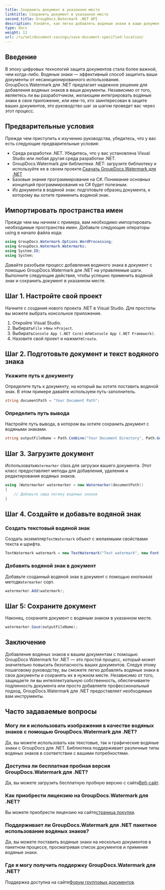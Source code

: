 ```yaml
---
title: Сохранить документ в указанное место
linktitle: Сохранить документ в указанное место
second_title: GroupDocs.Watermark .NET API
description: Узнайте, как легко добавлять водяные знаки в ваши документы с помощью GroupDocs.Watermark для .NET, с помощью этого пошагового руководства. Повысьте безопасность документов.
type: docs
weight: 11
url: /ru/net/document-savings/save-document-specified-location/
---
```

## Введение
В эпоху цифровых технологий защита документов стала более важной, чем когда-либо. Водяные знаки — эффективный способ защитить ваши документы от несанкционированного использования. GroupDocs.Watermark для .NET предлагает надежное решение для добавления водяных знаков в ваши документы. Независимо от того, являетесь ли вы разработчиком, желающим интегрировать водяные знаки в свое приложение, или кем-то, кто заинтересован в защите ваших документов, это руководство шаг за шагом проведет вас через этот процесс.
## Предварительные условия
Прежде чем приступить к изучению руководства, убедитесь, что у вас есть следующие предварительные условия:
- Среда разработки .NET. Убедитесь, что у вас установлена Visual Studio или любая другая среда разработки .NET.
-  GroupDocs.Watermark для библиотеки .NET: загрузите библиотеку и используйте ее в своем проекте.[Скачать GroupDocs.Watermark для .NET](https://releases.groupdocs.com/Watermark/net/)
- Базовые знания программирования на C#. Понимание основных концепций программирования на C# будет полезным.
- Из документа в водяной знак: подготовьте образец документа, к которому вы хотите применить водяной знак.
## Импортировать пространства имен
Прежде чем мы начнем с примера, вам необходимо импортировать необходимые пространства имен. Добавьте следующие операторы using в начало файла кода:
```csharp
using GroupDocs.Watermark.Options.WordProcessing;
using GroupDocs.Watermark.Watermarks;
using System.IO;
using System;
```
Давайте разобьем процесс добавления водяного знака в документ с помощью GroupDocs.Watermark для .NET на управляемые шаги. Выполните следующие действия, чтобы успешно применить водяной знак и сохранить документ в указанном месте.
## Шаг 1. Настройте свой проект
Начните с создания нового проекта .NET в Visual Studio. Для простоты вы можете выбрать консольное приложение.
1. Откройте Visual Studio.
2.  Выбирать`File` >`New` >`Project`.
3.  Выбирать`Console App (.NET Core)` или`Console App (.NET Framework)`.
4.  Назовите свой проект и нажмите`Create`.

## Шаг 2. Подготовьте документ и текст водяного знака
### Укажите путь к документу
Определите путь к документу, на который вы хотите поставить водяной знак. В этом примере давайте используем путь-заполнитель.
```csharp
string documentPath = "Your Document Path";
```
### Определить путь вывода
Настройте путь вывода, в котором вы хотите сохранить документ с водяными знаками.
```csharp
string outputFileName = Path.Combine("Your Document Directory", Path.GetFileName(documentPath));
```
## Шаг 3. Загрузите документ
 Использовать`Watermarker` class для загрузки вашего документа. Этот класс предоставляет методы для добавления, удаления и редактирования водяных знаков.
```csharp
using (Watermarker watermarker = new Watermarker(documentPath))
{
    // Добавьте сюда логику водяных знаков
}
```
## Шаг 4. Создайте и добавьте водяной знак

### Создать текстовый водяной знак
 Создать экземпляр`TextWatermark` объект с желаемыми свойствами текста и шрифта.
```csharp
TextWatermark watermark = new TextWatermark("Test watermark", new Font("Arial", 12));
```
### Добавить водяной знак в документ
 Добавьте созданный водяной знак в документ с помощью кнопки`Add` метод`Watermarker` сорт.
```csharp
watermarker.Add(watermark);
```
## Шаг 5: Сохраните документ
Наконец, сохраните документ с водяным знаком в указанном месте.
```csharp
watermarker.Save(outputFileName);
```
## Заключение
Добавление водяных знаков к вашим документам с помощью GroupDocs Watermark for .NET — это простой процесс, который может значительно повысить безопасность ваших документов. Следуя этому пошаговому руководству, вы сможете легко добавлять водяные знаки в свои документы и сохранять их в нужном месте. Независимо от того, защищаете ли вы интеллектуальную собственность, обеспечиваете подлинность документа или просто добавляете профессиональный подход, GroupDocs.Watermark для .NET предоставляет необходимые вам инструменты.
## Часто задаваемые вопросы
### Могу ли я использовать изображения в качестве водяных знаков с помощью GroupDocs.Watermark для .NET?
Да, вы можете использовать как текстовые, так и графические водяные знаки с GroupDocs для .NET. Библиотека поддерживает различные типы водяных знаков в соответствии с вашими потребностями.
### Доступна ли бесплатная пробная версия GroupDocs.Watermark для .NET?
 Да, вы можете загрузить бесплатную пробную версию с сайта[Веб-сайт](https://releases.groupdocs.com/).
### Как приобрести лицензию на GroupDocs.Watermark для .NET?
 Вы можете приобрести лицензию на сайте[страница покупки](https://purchase.groupdocs.com/buy).
### Поддерживает ли GroupDocs.Watermark для .NET пакетное использование водяных знаков?
Да, вы можете поставить водяные знаки на несколько документов в пакетном процессе, просматривая список документов и применяя водяные знаки.
### Где я могу получить поддержку GroupDocs.Watermark для .NET?
 Поддержка доступна на сайте[Форум групповых документов](https://forum.groupdocs.com/c/watermark/19).